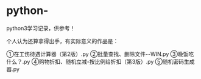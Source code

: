 # python-
python3学习记录，供参考！

个人认为还算拿得出手，有实际意义的作品是：

①在工伤待遇计算器（第2版）.py  ②批量查找、删除文件--WIN.py    ③晚饭吃什么？.py    ④购物折扣、随机立减-按比例给折扣（第3版）.py    ⑤随机密码生成器.py

